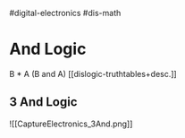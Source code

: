 #digital-electronics 
#dis-math 

# And Logic
B * A (B and A) [[dislogic-truthtables+desc.]]

## 3 And Logic
![[CaptureElectronics_3And.png]]

